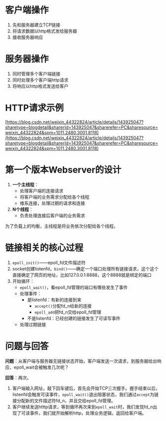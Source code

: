 # 客户端操作
1. 先和服务器建立TCP链接
2. 将请求数据以http格式发给服务器
3. 接收服务器响应

# 服务器操作
1. 同时管理多个客户端链接
2. 同时处理多个客户端http请求
3. 将响应以http格式发送给客户

# HTTP请求示例
[https://blog.csdn.net/weixin_44322824/article/details/143925047?sharetype=blogdetail&sharerId=143925047&sharerefer=PC&sharesource=weixin_44322824&spm=1011.2480.3001.8118](https://blog.csdn.net/weixin_44322824/article/details/143925047?sharetype=blogdetail&sharerId=143925047&sharerefer=PC&sharesource=weixin_44322824&spm=1011.2480.3001.8118)

# 第一个版本Webserver的设计
1. **一个主线程**：
    - 处理客户端的连接请求
    - 将客户端的业务需求分配给各个线程
    - 维系连接，处理过期的请求和连接
2. **N个线程**：
    - 负责处理连接后客户端的业务需求

为了负载上的均衡，主线程是将业务依次分配给各个线程。

# 链接相关的核心过程
1. `epoll_init()`——epoll_fd文件描述符
2. socket创建listenfd，`bind()`——确定一个端口处理所有链接请求，这个这个直接确定了网页的地址，比如127.0.0.1:8888，这个8888就是绑定的端口
3. 开始循环：
    - `epoll_wait()`，看epoll_fd管理的端口有哪些发生了事件
    - 处理事件：
        - 是listenfd：有新的连接到来
            - `accept()`分配fd_n给新的连接
            - `epoll_add`把fd_n交给epoll_fd管理
        - 不是listenfd：已经创建的链接发生了可读写事件
    - 处理过期链接

# 问题与回答
**问题**：从客户端与服务器无链接状态开始，客户端发送一次请求，到服务器给出响应，epoll_wait会被触发几次呢？

**回答**：两次。
1. 客户端输入网址，敲下回车键后，首先会开始TCP三次握手。握手结束以后，listenfd会触发可读事件，`epoll_wait()`退出阻塞状态，我们通过`accept`为链接分配新的文件描述符fd_n，并且交给epoll_fd管理。
2. 客户继续发送htttp请求，等到循环再次来到`epoll_wait`时，我们发现fd_n出现了可读事件，我们就开始解析http，处理业务逻辑，返回给客户端。